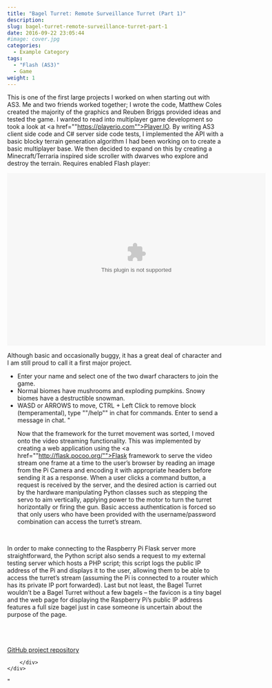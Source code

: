 ```yaml
---
title: "Bagel Turret: Remote Surveillance Turret (Part 1)"
description: 
slug: bagel-turret-remote-surveillance-turret-part-1
date: 2016-09-22 23:05:44
#image: cover.jpg
categories:
  - Example Category
tags:
  - "Flash (AS3)"
  - Game
weight: 1
---
```


This is one of the first large projects I worked on when starting out with AS3. Me and two friends worked together; I wrote the code, Matthew Coles created the majority of the graphics and Reuben Briggs provided ideas and tested the game. I wanted to read into multiplayer game development so took a look at <a href=""https://playerio.com"">Player.IO</a>. By writing AS3 client side code and C# server side code tests, I implemented the API with a basic blocky terrain generation algorithm I had been working on to create a basic multiplayer base. We then decided to expand on this by creating a Minecraft/Terraria inspired side scroller with dwarves who explore and destroy the terrain. Requires enabled Flash player:

<div class="col-xs-12 centre-padding vertical-padding">
	<div class=""video-container"">
		<object width="600" height="400" class="img-shadow">
			<param name="movie" value="content/dwarf/dwarf.swf">
			<embed src="content/dwarf/dwarf.swf" width="600" height="400"></embed>
		</object>
	</div>
</div>

Although basic and occasionally buggy, it has a great deal of character and I am still proud to call it a first major project.

- Enter your name and select one of the two dwarf characters to join the game.
- Normal biomes have mushrooms and exploding pumpkins. Snowy biomes have a destructible snowman.
- WASD or ARROWS to move, CTRL + Left Click to remove block (temperamental), type ""/help"" in chat for commands. Enter to send a message in chat.
  "<p>Now that the framework for the turret movement was sorted, I moved onto the video streaming functionality. This was implemented by creating a web application using the <a href=""http://flask.pocoo.org/"">Flask</a> framework to serve the video stream one frame at a time to the user’s browser by reading an image from the Pi Camera and encoding it with appropriate headers before sending it as a response. When a user clicks a command button, a request is received by the server, and the desired action is carried out by the hardware manipulating Python classes such as stepping the servo to aim vertically, applying power to the motor to turn the turret horizontally or firing the gun. Basic access authentication is forced so that only users who have been provided with the username/password combination can access the turret’s stream.</p>
  <br>
<p>In order to make connecting to the Raspberry Pi Flask server more straightforward, the Python script also sends a request to my external testing server which hosts a PHP script; this script logs the public IP address of the Pi and displays it to the user, allowing them to be able to access the turret’s stream (assuming the Pi is connected to a router which has its private IP port forwarded). Last but not least, the Bagel Turret wouldn’t be a Bagel Turret without a few bagels – the favicon is a tiny bagel and the web page for displaying the Raspberry Pi’s public IP address features a full size bagel just in case someone is uncertain about the purpose of the page.</p>
<br>
<div class=""row"">
    <div class=""col-xs-6 col-sm-4"">
        <img class=""img-responsive img-shadow img-modal"" src=""content/turret2/frame1.jpg"" alt=""Pure video stream without user input"">
    </div>
    <div class=""col-xs-6 col-sm-4"">
        <img class=""img-responsive img-shadow img-modal"" src=""content/turret2/frame2.jpg"" alt=""Video stream with user input"">
    </div>
    <div class=""col-xs-6 col-sm-4"">
        <img class=""img-responsive img-shadow img-modal"" src=""content/turret2/frame3.jpg"" alt=""External web page showing the Pi’s public IP address"">
    </div>
</div>
<br><br>

<div class=""col-xs-12"">
	<div class=""panel panel-default"">
		<div class=""panel-body"">
			<div class=""text-center"">
				<span>
					<a href=""https://github.com/jemgunay/bagel-turret"" class=""contact-anchor"" target=""_blank"">
						<i class=""fa fa-github fa-3x"" aria-hidden=""true""></i>
					</a>
				</span>
				<span class=""content-download"">
					<a href=""https://github.com/jemgunay/bagel-turret"" target=""_blank"">GitHub project repository</a>
				</span>
			</div>

		</div>
	</div>
</div>"